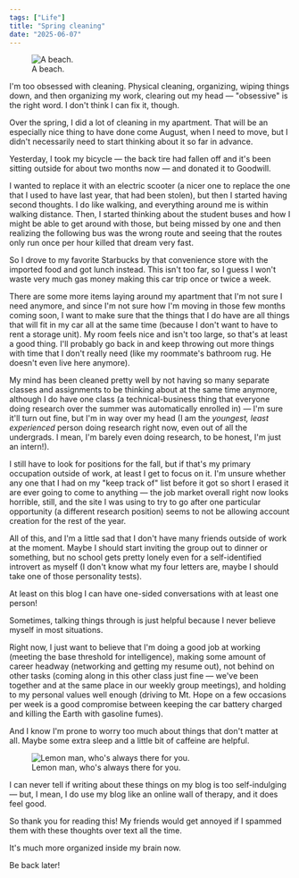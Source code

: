 ```yaml
---
tags: ["Life"]
title: "Spring cleaning"
date: "2025-06-07"
---
```


<figure><img src="/posts/spring_cleaning/beach.png" alt="A beach.">
  <figcaption>A beach.</figcaption></figure>

I'm too obsessed with cleaning. Physical cleaning, organizing, wiping things down, and then organizing my work, clearing out my head — "obsessive" is the right word. I don't think I can fix it, though.

<!--more-->

Over the spring, I did a lot of cleaning in my apartment. That will be an especially nice thing to have done come August, when I need to move, but I didn't necessarily need to start thinking about it so far in advance.

Yesterday, I took my bicycle — the back tire had fallen off and it's been sitting outside for about two months now — and donated it to Goodwill.

I wanted to replace it with an electric scooter (a nicer one to replace the one that I used to have last year, that had been stolen), but then I started having second thoughts. I do like walking, and everything around me is within walking distance. Then, I started thinking about the student buses and how I might be able to get around with those, but being missed by one and then realizing the following bus was the wrong route and seeing that the routes only run once per hour killed that dream very fast.

So I drove to my favorite Starbucks by that convenience store with the imported food and got lunch instead. This isn't too far, so I guess I won't waste very much gas money making this car trip once or twice a week.

There are some more items laying around my apartment that I'm not sure I need anymore, and since I'm not sure how I'm moving in those few months coming soon, I want to make sure that the things that I do have are all things that will fit in my car all at the same time (because I don't want to have to rent a storage unit). My room feels nice and isn't too large, so that's at least a good thing. I'll probably go back in and keep throwing out more things with time that I don't really need (like my roommate's bathroom rug. He doesn't even live here anymore).

My mind has been cleaned pretty well by not having so many separate classes and assignments to be thinking about at the same time anymore, although I do have one class (a technical-business thing that everyone doing research over the summer was automatically enrolled in) — I'm sure it'll turn out fine, but I'm in way over my head (I am the _youngest, least experienced_ person doing research right now, even out of all the undergrads. I mean, I'm barely even doing research, to be honest, I'm just an intern!).

I still have to look for positions for the fall, but if that's my primary occupation outside of work, at least I get to focus on it. I'm unsure whether any one that I had on my "keep track of" list before it got so short I erased it are ever going to come to anything — the job market overall right now looks horrible, still, and the site I was using to try to go after one particular opportunity (a different research position) seems to not be allowing account creation for the rest of the year.

All of this, and I'm a little sad that I don't have many friends outside of work at the moment. Maybe I should start inviting the group out to dinner or something, but no school gets pretty lonely even for a self-identified introvert as myself (I don't know what my four letters are, maybe I should take one of those personality tests).

At least on this blog I can have one-sided conversations with at least one person!

Sometimes, talking things through is just helpful because I never believe myself in most situations.

Right now, I just want to believe that I'm doing a good job at working (meeting the base threshold for intelligence), making some amount of career headway (networking and getting my resume out), not behind on other tasks (coming along in this other class just fine — we've been together and at the same place in our weekly group meetings), and holding to my personal values well enough (driving to Mt. Hope on a few occasions per week is a good compromise between keeping the car battery charged and killing the Earth with gasoline fumes).

And I know I'm prone to worry too much about things that don't matter at all. Maybe some extra sleep and a little bit of caffeine are helpful.

<figure><img src="/posts/spring_cleaning/lemonman.jpeg" alt="Lemon man, who's always there for you.">
  <figcaption>Lemon man, who's always there for you.</figcaption></figure>

I can never tell if writing about these things on my blog is too self-indulging — but, I mean, I do use my blog like an online wall of therapy, and it does feel good.

So thank you for reading this! My friends would get annoyed if I spammed them with these thoughts over text all the time.

It's much more organized inside my brain now.

Be back later!
